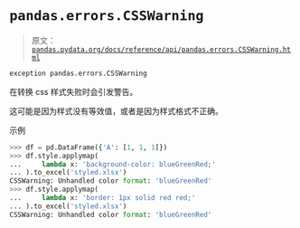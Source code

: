 # `pandas.errors.CSSWarning`

> 原文：[`pandas.pydata.org/docs/reference/api/pandas.errors.CSSWarning.html`](https://pandas.pydata.org/docs/reference/api/pandas.errors.CSSWarning.html)

```py
exception pandas.errors.CSSWarning
```

在转换 css 样式失败时会引发警告。

这可能是因为样式没有等效值，或者是因为样式格式不正确。

示例

```py
>>> df = pd.DataFrame({'A': [1, 1, 1]})
>>> df.style.applymap(
...     lambda x: 'background-color: blueGreenRed;'
... ).to_excel('styled.xlsx')  
CSSWarning: Unhandled color format: 'blueGreenRed'
>>> df.style.applymap(
...     lambda x: 'border: 1px solid red red;'
... ).to_excel('styled.xlsx')  
CSSWarning: Unhandled color format: 'blueGreenRed' 
```

